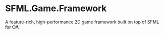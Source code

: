 # SFML.Game.Framework
A feature-rich, high-performance 2D game framework built on top of SFML for C#. 
